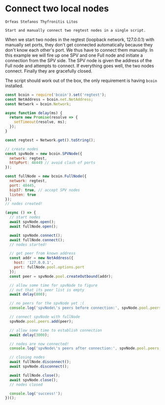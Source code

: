 # Connect two local nodes

```post-author
Orfeas Stefanos Thyfronitis Litos
```

```post-description
Start and manually connect two regtest nodes in a single script.
```

When we start two nodes in the regtest (loopback network, 127.0.0.1) with
manually set ports, they don't get connected automatically because they don't
know each other's port. We thus have to connect them manually. In this example
we will fire up one SPV and one Full node and initiate a connection from the
SPV side. The SPV node is given the address of the Full node and attempts to
connect. If everything goes well, the two nodes connect. Finally they are
gracefully closed.

The script should work out of the box, the only requirement is having `bcoin`
installed.

```javascript
const bcoin = require('bcoin').set('regtest');
const NetAddress = bcoin.net.NetAddress;
const Network = bcoin.Network;

async function delay(ms) {
  return new Promise(resolve => {
    setTimeout(resolve, ms);
  });
}

const regtest = Network.get().toString();

// create nodes
const spvNode = new bcoin.SPVNode({
  network: regtest,
  httpPort: 48449 // avoid clash of ports
});

const fullNode = new bcoin.FullNode({
  network: regtest,
  port: 48445,
  bip37: true, // accept SPV nodes
  listen: true
});
// nodes created!

(async () => {
  // start nodes
  await spvNode.open();
  await fullNode.open();

  await spvNode.connect();
  await fullNode.connect();
  // nodes started!

  // get peer from known address
  const addr = new NetAddress({
    host: '127.0.0.1',
    port: fullNode.pool.options.port
  });
  const peer = spvNode.pool.createOutbound(addr);

  // allow some time for spvNode to figure
  // out that its peer list is empty
  await delay(800);

  // no peers for the spvNode yet :(
  console.log('spvNode\'s peers before connection:', spvNode.pool.peers.head());

  // connect spvNode with fullNode
  spvNode.pool.peers.add(peer);

  // allow some time to establish connection
  await delay(3000);

  // nodes are now connected!
  console.log('spvNode\'s peers after connection:', spvNode.pool.peers.head());

  // closing nodes
  await fullNode.disconnect();
  await spvNode.disconnect();

  await fullNode.close();
  await spvNode.close();
  // nodes closed

  console.log('success!');
})();
```
